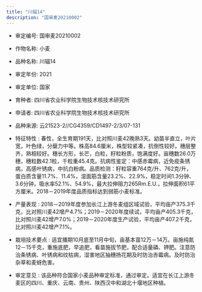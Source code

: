 ```yaml
---
title: "川辐14"
description: "国审麦20210002"
---
```

* 审定编号:  国审麦20210002

*  作物名称:  小麦

*  品种名称:  川辐14

*  审定年份:  2021

*  审定单位:  国家

* 育种者:  四川省农业科学院生物技术核技术研究所

*  申请者:  四川省农业科学院生物技术核技术研究所

*  品种来源:  云21523-2//CG4359/CD1497-2/3/07-131

*  特征特性 : 
春性，全生育期191天，比对照川麦42晚熟3天。幼苗半直立，叶片宽，叶色绿，分蘖力中等。株高84.6厘米，株型较紧凑，抗倒性较好。穗层整齐，熟相较好。穗长方形，长芒，白粒，籽粒粉质，饱满度好。亩穗数26.0万穗，穗粒数42.1粒，千粒重45.4克。抗病性鉴定：中感赤霉病，近免疫条锈病，高感叶锈病，中抗白粉病。品质检测：籽粒容重764克/升、762克/升，蛋白质含量11.7%、11.4%，湿面筋含量23.2%、22.9%，稳定时间1.3分钟、3.6分钟，吸水率52.1%、54.9%，最大拉伸阻力265Rm.E.U.，拉伸面积61平方厘米。2018－2019年度品质指标达到弱筋小麦标准。
 
*  产量表现 : 
2018－2019年度参加长江上游冬麦组区域试验，平均亩产375.3千克，比对照川麦42增产4.7%；2019－2020年度续试，平均亩产405.3千克，比对照川麦42增产7.0%；2019－2020年度生产试验，平均亩产407.2千克，比对照川麦42增产7.1%。

*  栽培技术要点 : 
适宜播期10月底至11月中旬，亩基本苗12万－14万。亩施纯氮12－15千克，重施底肥，早追肥，看苗施拔节肥，配合适量磷、钾肥。注意防治条锈病、叶锈病和纹枯病，湿害地区抽穗扬花期及时防治赤霉病。及时防治杂草和麦蚜危害。

*  审定意见 : 
该品种符合国家小麦品种审定标准，通过审定。适宜在长江上游冬麦区的四川、重庆、云南、贵州、陕西汉中和湖北十堰地区种植。
